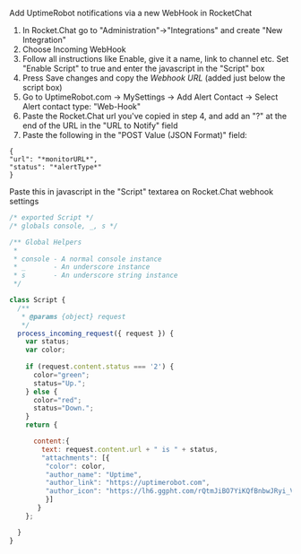 Add UptimeRobot notifications via a new WebHook in RocketChat
1. In Rocket.Chat go to "Administration"->"Integrations" and create "New Integration"
2. Choose Incoming WebHook
3. Follow all instructions like Enable, give it a name, link to channel etc. Set "Enable Script" to true and enter the javascript in the "Script" box
4. Press Save changes and copy the *Webhook URL* (added just below the script box)
5. Go to UptimeRobot.com -> MySettings -> Add Alert Contact -> Select Alert contact type: "Web-Hook"
6. Paste the Rocket.Chat url you've copied in step 4, and add an "?" at the end of the URL in the "URL to Notify" field
7. Paste the following in the "POST Value (JSON Format)" field:

```
{
"url": "*monitorURL*",
"status": "*alertType*"
}
```

Paste this in javascript in the "Script" textarea on Rocket.Chat webhook settings
```javascript
/* exported Script */
/* globals console, _, s */

/** Global Helpers
 *
 * console - A normal console instance
 * _       - An underscore instance
 * s       - An underscore string instance
 */

class Script {
  /**
   * @params {object} request
   */
  process_incoming_request({ request }) {
    var status;
    var color;
      
    if (request.content.status === '2') {
      color="green";
      status="Up.";
    } else {
      color="red";
      status="Down.";
    }
    return {

      content:{
        text: request.content.url + " is " + status,
        "attachments": [{
         "color": color,
         "author_name": "Uptime",
         "author_link": "https://uptimerobot.com",
         "author_icon": "https://lh6.ggpht.com/rQtmJiBO7YiKQfBnbwJRyi_Vr1j1Qlzt9oHuO-w0-STVJCZkIOdyTYYj-AU4Z6-D6RI=w300"
         }]
       }
    };

  }
}
```
